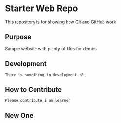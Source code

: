 # Starter Web Repo

This repository is for showing how Git and GitHub work

## Purpose

Sample website with plenty of files for demos

## Development
	
	There is something in development :P

## How to Contribute

	Please contribute i am learner

## New One